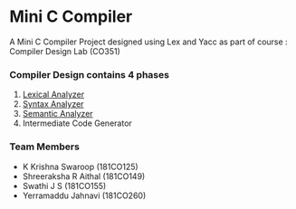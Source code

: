 # Mini C Compiler
A Mini C Compiler Project designed using Lex and Yacc as part of course : Compiler Design Lab (CO351)

### Compiler Design contains 4 phases
1. [Lexical Analyzer](https://github.com/Shree987/Mini-C-Compiler/tree/master/Part%201%20-%20Lexical%20Analyzer)
2. [Syntax Analyzer](https://github.com/Shree987/Mini-C-Compiler/tree/master/Part%202%20-%20Syntax%20Analyzer)
3. [Semantic Analyzer](https://github.com/Shree987/Mini-C-Compiler/tree/master/Part%203%20-%20Semantic%20Analyzer)
4. Intermediate Code Generator 

### Team Members
* K Krishna Swaroop (181CO125)
* Shreeraksha R Aithal (181CO149)
* Swathi J S (181CO155)
* Yerramaddu Jahnavi (181CO260)
